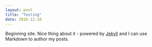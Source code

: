 ```yaml
---
layout: post
title: "Testing"
date: 2016-12-10
---
```

Beginning site. Nice thing about it - powered by [Jekyll](http://jekyllrb.com) 
and I can use Markdown to author my posts.
